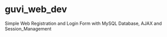 # guvi_web_dev

Simple Web Registration and Login Form with MySQL Database, AJAX and Session_Management
